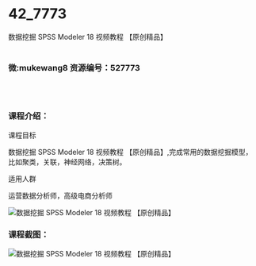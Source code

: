 # 42_7773
数据挖掘 SPSS Modeler 18 视频教程 【原创精品】
<br/></br>
<h3>微:mukewang8 资源编号：527773</h3>
<br/></br>
<h3>课程介绍：</h3>
<p>课程目标</p>
<p><a title="查看与 数据挖掘 相关的文章" target="_blank">数据挖掘</a> SPSS Modeler 18 视频教程 【原创精品】,完成常用的数据挖掘模型，比如聚类，关联，神经网络，决策树。</p>
<p>适用人群</p>
<p>运营数据分析师，高级电商分析师</p>
<p><img src="https://www.ko996.com/wp-content/uploads/img/2019/10/356-25-300x200.jpg" alt="数据挖掘 SPSS Modeler 18 视频教程 【原创精品】"></p>
<h3>课程截图：</h3>
<p><img src="https://www.ko996.com/wp-content/uploads/img/2019/10/1-44.png" alt="数据挖掘 SPSS Modeler 18 视频教程 【原创精品】"></p>
